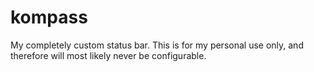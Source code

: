 # kompass

My completely custom status bar. This is for my personal use only, and therefore will most likely never be configurable.
